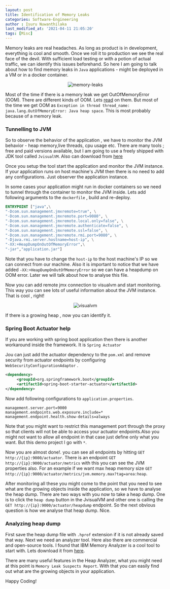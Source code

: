 ```yaml
---
layout: post
title: Identification of Memory Leaks
categories: Software-Engineering
author : Isuru Nuwanthilaka
last_modified_at: '2021-04-11 21:05:20'
tags: [Misc]
---
```


Memory leaks are real headaches. As long as product is in development, everything is cool and smooth. Once we roll it to production we see the real face of the devil. With sufficient load testing or with a potion of actual traffic, we can identify this issues beforehand. So here I am going to talk about how to find memory leaks in `Java` applications - might be deployed in a VM or in a docker container.

<p align="center">
<img src="{{ site.url }}/assets/img/memory-leaks.jpeg"
     alt="memory-leaks"
     style="float: center;" />
</p>

Most of the time if there is a memory leak we get OutOfMemoryError (OOM). There are different kinds of OOM. Lets [read](https://docs.oracle.com/javase/8/docs/technotes/guides/troubleshoot/memleaks002.html#:~:text=OutOfMemoryError%20exception.,object%20in%20the%20Java%20heap.&text=In%20a%20rare%20instance%2C%20a,little%20memory%20is%20being%20freed.) on them. But most of the time we get OOM as `Exception in thread thread_name: java.lang.OutOfMemoryError: Java heap space`. This is most probably because of a memory leak.

### Tunnelling to JVM

So to observe the behavior of the application , we have to monitor the JVM behavior - heap memory,live threads, cpu usage etc. There are many tools ; free and paid versions available, but I am going to use a freely shipped with JDK tool called `JvisualVM`. Also can download from [here](https://visualvm.github.io/)

Once you setup the tool start the application and monitor the JVM instance. If your application runs on host machine's JVM then there is no need to add any configurations. Just observer the application instance.

In some cases your application might run in docker containers so we need to tunnel through the container to monitor the JVM inside. Lets add following arguments to the `dockerfile` , build and re-deploy.

```dockerfile
ENTRYPOINT ["java",\
"-Dcom.sun.management.jmxremote=true", \
"-Dcom.sun.management.jmxremote.port=9080", \
"-Dcom.sun.management.jmxremote.local.only=false", \
"-Dcom.sun.management.jmxremote.authenticate=false", \
"-Dcom.sun.management.jmxremote.ssl=false", \
"-Dcom.sun.management.jmxremote.rmi.port=9080", \
"-Djava.rmi.server.hostname=host-ip", \
"-XX:+HeapDumpOnOutOfMemoryError",\
"-jar","application.jar"]
```

Note that you have to change the `host-ip` to the host machine's IP so we can connect from our machine. Also it is important to notice that we have added `-XX:+HeapDumpOnOutOfMemoryError` so we can have a heapdump on OOM error. Later we will talk about how to analyse this file.

Now you can add remote jmx connection to visualvm and start monitoring. This way you can see lots of useful information about the JVM instance. That is cool , right!

<p align="center">
<img src="{{ site.url }}/assets/img/visualvm.jpg"
     alt="visualvm"
     style="float: center;" />
</p>

If there is a growing heap , now you can identify it.

### Spring Boot Actuator help

If you are working with spring boot application then there is another workaround inside the framework. It is `Spring Actuator`

Jou can just add the actuator dependency to the `pom.xml` and remove security from actuator endpoints by configuring `WebSecurityConfigurationAdaptor` . 

```xml
<dependency>
     <groupId>org.springframework.boot</groupId>
     <artifactId>spring-boot-starter-actuator</artifactId>
</dependency>
```

Now add following configurations to `application.properties`.

```properties
management.server.port=9000
management.endpoints.web.exposure.include=*
management.endpoint.health.show-details=always
```

Note that you might want to restrict this management port through the proxy so that clients will not be able to access your actuator endpoints.Also you might not want to allow all endpoint in that case just define only what you want. But this demo project I go with `*`.

Now you are almost done!. you can see all endpoints by hitting `GET http://{ip}:9000/actuator`. There is an endpoint `GET http://{ip}:9000/actuator/metrics` with this you can see the JVM properties also. For an example if we want max heap memory size `GET http://{ip}:9000/actuator/metrics/jvm.memory.max?tag=area:heap`.

After monitoring all these you might come to the point that you need to see what are the growing objects inside the application, so we have to analyse the heap dump. There are two ways with you now to take a heap dump. One is to click the `heap dump` button in the JvisualVM and other one is calling the `GET http://{ip}:9000/actuator/heapdump` endpoint. So the next obvious question is how we analyse that heap dump. Nice.

### Analyzing heap dump

First save the heap dump file with `.hprof` extension if it is not already saved that way. Next we need an analyzer tool. Here also there are commercial and open-source tools. I found that IBM Memory Analyzer is a cool tool to start with. Lets download it from [here](https://www.ibm.com/support/pages/ibm-heapanalyzer).

There are many useful features in the Heap Analyzer, what you might need at this point is `Memory Leak Suspects Report`. With that you can easily find out what are the growing objects in your application.

Happy Coding!
